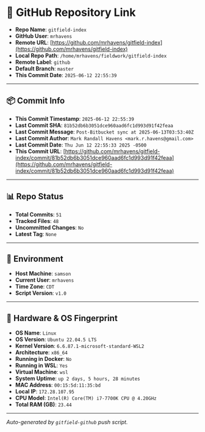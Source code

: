 # 🔗 GitHub Repository Link

- **Repo Name**: `gitfield-index`
- **GitHub User**: `mrhavens`
- **Remote URL**: [https://github.com/mrhavens/gitfield-index](https://github.com/mrhavens/gitfield-index)
- **Local Repo Path**: `/home/mrhavens/fieldwork/gitfield-index`
- **Remote Label**: `github`
- **Default Branch**: `master`
- **This Commit Date**: `2025-06-12 22:55:39`

---

## 📦 Commit Info

- **This Commit Timestamp**: `2025-06-12 22:55:39`
- **Last Commit SHA**: `81b52db6b3051dce960aad6fc1d993d91f42feaa`
- **Last Commit Message**: `Post-Bitbucket sync at 2025-06-13T03:53:40Z`
- **Last Commit Author**: `Mark Randall Havens <mark.r.havens@gmail.com>`
- **Last Commit Date**: `Thu Jun 12 22:55:33 2025 -0500`
- **This Commit URL**: [https://github.com/mrhavens/gitfield-index/commit/81b52db6b3051dce960aad6fc1d993d91f42feaa](https://github.com/mrhavens/gitfield-index/commit/81b52db6b3051dce960aad6fc1d993d91f42feaa)

---

## 📊 Repo Status

- **Total Commits**: `51`
- **Tracked Files**: `48`
- **Uncommitted Changes**: `No`
- **Latest Tag**: `None`

---

## 🧭 Environment

- **Host Machine**: `samson`
- **Current User**: `mrhavens`
- **Time Zone**: `CDT`
- **Script Version**: `v1.0`

---

## 🧬 Hardware & OS Fingerprint

- **OS Name**: `Linux`
- **OS Version**: `Ubuntu 22.04.5 LTS`
- **Kernel Version**: `6.6.87.1-microsoft-standard-WSL2`
- **Architecture**: `x86_64`
- **Running in Docker**: `No`
- **Running in WSL**: `Yes`
- **Virtual Machine**: `wsl`
- **System Uptime**: `up 2 days, 5 hours, 28 minutes`
- **MAC Address**: `00:15:5d:11:35:bd`
- **Local IP**: `172.28.107.95`
- **CPU Model**: `Intel(R) Core(TM) i7-7700K CPU @ 4.20GHz`
- **Total RAM (GB)**: `23.44`

---

_Auto-generated by `gitfield-github` push script._
